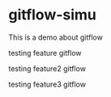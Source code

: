 # gitflow-simu
This is a demo about gitflow

testing feature gitflow

testing feature2 gitflow


testing feature3 gitflow
